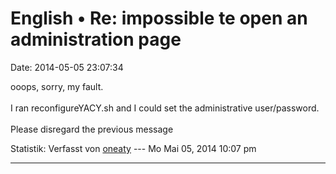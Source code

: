 English • Re: impossible te open an administration page
=======================================================

Date: 2014-05-05 23:07:34

ooops, sorry, my fault.\
\
I ran reconfigureYACY.sh and I could set the administrative
user/password.\
\
Please disregard the previous message

Statistik: Verfasst von
[oneaty](http://forum.yacy-websuche.de/memberlist.php?mode=viewprofile&u=8876)
--- Mo Mai 05, 2014 10:07 pm

------------------------------------------------------------------------
